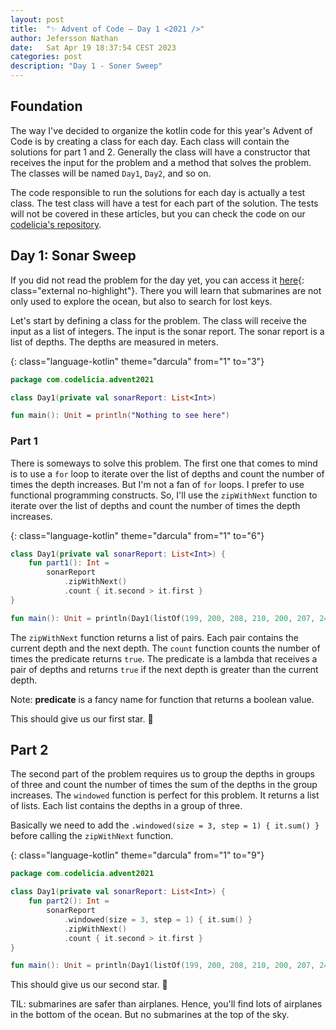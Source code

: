```yaml
---
layout: post
title:  "✨ Advent of Code — Day 1 <2021 />"
author: Jefersson Nathan
date:   Sat Apr 19 18:37:54 CEST 2023
categories: post
description: "Day 1 - Soner Sweep"
---
```


## Foundation

The way I've decided to organize the kotlin code for this year's Advent of Code is by creating a class for each day. 
Each class will contain the solutions for part 1 and 2. Generally the class will have a constructor that receives the 
input for the problem and a method that solves the problem. The classes will be named `Day1`, `Day2`, and so on.

The code responsible to run the solutions for each day is actually a test class. The test class will have a test for
each part of the solution. The tests will not be covered in these articles, but you can check the code on our
[codelicia's repository](https://github.com/codelicia/adventofcode/tree/main/2021).

## Day 1: Sonar Sweep

If you did not read the problem for the day yet, you can access it [here](https://adventofcode.com/2021/day/1){: 
class="external no-highlight"}. 
There you will learn that submarines are not only used to explore the ocean, but also to search for lost keys.

Let's start by defining a class for the problem. The class will receive the input as a list of integers. The input
is the sonar report. The sonar report is a list of depths. The depths are measured in meters.

{: class="language-kotlin" theme="darcula" from="1" to="3"}
```kotlin
package com.codelicia.advent2021

class Day1(private val sonarReport: List<Int>)

fun main(): Unit = println("Nothing to see here")
```

### Part 1

There is someways to solve this problem. The first one that comes to mind is to use a `for` loop to iterate over the
list of depths and count the number of times the depth increases. But I'm not a fan of `for` loops. I prefer to use
functional programming constructs. So, I'll use the `zipWithNext` function to iterate over the list of depths and
count the number of times the depth increases.

{: class="language-kotlin" theme="darcula"  from="1" to="6"}
```kotlin
class Day1(private val sonarReport: List<Int>) {
    fun part1(): Int =
        sonarReport
            .zipWithNext()
            .count { it.second > it.first }
}

fun main(): Unit = println(Day1(listOf(199, 200, 208, 210, 200, 207, 240, 269, 260, 263)).part1())
```

The `zipWithNext` function returns a list of pairs. Each pair contains the current depth and the next depth. The
`count` function counts the number of times the predicate returns `true`. The predicate is a lambda that receives
a pair of depths and returns `true` if the next depth is greater than the current depth.

Note: **predicate** is a fancy name for function that returns a boolean value.

This should give us our first star. 🌟

## Part 2

The second part of the problem requires us to group the depths in groups of three and count the number of times
the sum of the depths in the group increases. The `windowed` function is perfect for this problem. It returns a
list of lists. Each list contains the depths in a group of three.

Basically we need to add the `.windowed(size = 3, step = 1) { it.sum() }` before calling the `zipWithNext` function.

{: class="language-kotlin" theme="darcula" from="1" to="9"}
```kotlin
package com.codelicia.advent2021

class Day1(private val sonarReport: List<Int>) {
    fun part2(): Int =
        sonarReport
            .windowed(size = 3, step = 1) { it.sum() }
            .zipWithNext()
            .count { it.second > it.first }
}

fun main(): Unit = println(Day1(listOf(199, 200, 208, 210, 200, 207, 240, 269, 260, 263)).part2())
```

This should give us our second star. 🌟

TIL: submarines are safer than airplanes. Hence, you'll find lots of airplanes in the bottom of the ocean. But no 
submarines at the top of the sky.